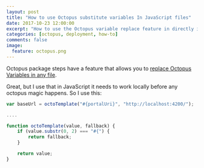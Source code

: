 ```yaml
---
layout: post
title: "How to use Octopus substitute variables In JavaScript files"
date: 2017-10-23 12:00:00
excerpt: "How to use the Octopus variable replace feature in directly in your javascript code"
categories: [octopus, deployment, how-to]
comments: false
image:
  feature: octopus.png
---
```


Octopus package steps have a feature that allows you to [replace Octopus Variables in any file](https://octopus.com/docs/deploying-applications/substitute-variables-in-files). 

Great, but I use that in JavaScript it needs to work locally before any octopus magic happens. So I use this:

```javascript
var baseUrl = octoTemplate("#{portalUri}", "http://localhost:4200/");

....

function octoTemplate(value, fallback) {
    if (value.substr(0, 2) === "#{") {
        return fallback;
    }

    return value;
}

```
